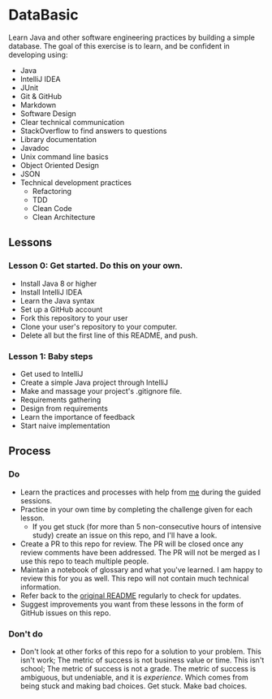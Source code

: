 # DataBasic

Learn Java and other software engineering practices by building a simple database.
The goal of this exercise is to learn, and be confident in developing using:

- Java
- IntelliJ IDEA
- JUnit
- Git & GitHub
- Markdown
- Software Design
- Clear technical communication
- StackOverflow to find answers to questions
- Library documentation
- Javadoc
- Unix command line basics
- Object Oriented Design
- JSON
- Technical development practices
  - Refactoring
  - TDD
  - Clean Code
  - Clean Architecture

## Lessons

### Lesson 0: Get started. Do this on your own.

- Install Java 8 or higher
- Install IntelliJ IDEA
- Learn the Java syntax
- Set up a GitHub account
- Fork this repository to your user
- Clone your user's repository to your computer.
- Delete all but the first line of this README, and push.

### Lesson 1: Baby steps

- Get used to IntelliJ
- Create a simple Java project through IntelliJ
- Make and massage your project's .gitignore file.
- Requirements gathering
- Design from requirements
- Learn the importance of feedback
- Start naive implementation

## Process

### Do

- Learn the practices and processes with help from [me](https://github.com/kinbiko) during the guided sessions.
- Practice in your own time by completing the challenge given for each lesson.
    - If you get stuck (for more than 5 non-consecutive hours of intensive study) create an issue on this repo, and I'll have a look.
- Create a PR to this repo for review. The PR will be closed once any review comments have been addressed. The PR will not be merged as I use this repo to teach multiple people.
- Maintain a notebook of glossary and what you've learned. I am happy to review this for you as well. This repo will not contain much technical information.
- Refer back to the [original README](https://github.com/kinbiko/databasic) regularly to check for updates.
- Suggest improvements you want from these lessons in the form of GitHub issues on this repo.

### Don't do

- Don't look at other forks of this repo for a solution to your problem. This isn't work; The metric of success is not business value or time. This isn't school; The metric of success is not a grade. The metric of success is ambiguous, but undeniable, and it is *experience*. Which comes from being stuck and making bad choices. Get stuck. Make bad choices.
